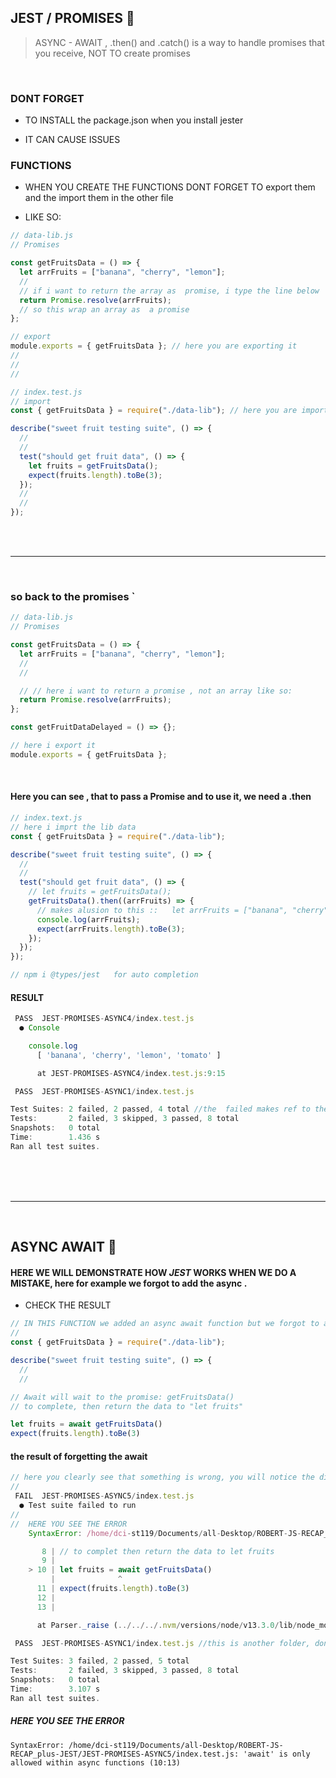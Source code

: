 ## JEST / PROMISES 🌻

> ASYNC - AWAIT , .then() and .catch()
> is a way to handle promises that you receive,
> NOT TO create promises

<br>

### DONT FORGET

- TO INSTALL the package.json when you install jester

- IT CAN CAUSE ISSUES

### FUNCTIONS

- WHEN YOU CREATE THE FUNCTIONS DONT FORGET TO export them and the import them in the other file

- LIKE SO:

```javascript
// data-lib.js
// Promises

const getFruitsData = () => {
  let arrFruits = ["banana", "cherry", "lemon"];
  //
  // if i want to return the array as  promise, i type the line below
  return Promise.resolve(arrFruits);
  // so this wrap an array as  a promise
};

// export
module.exports = { getFruitsData }; // here you are exporting it
//
//
//

// index.test.js
// import
const { getFruitsData } = require("./data-lib"); // here you are importing it

describe("sweet fruit testing suite", () => {
  //
  //
  test("should get fruit data", () => {
    let fruits = getFruitsData();
    expect(fruits.length).toBe(3);
  });
  //
  //
});
```

<br>
<br>
<hr>
<br>

### so back to the promises `

```javascript
// data-lib.js
// Promises

const getFruitsData = () => {
  let arrFruits = ["banana", "cherry", "lemon"];
  //
  //

  // // here i want to return a promise , not an array like so:
  return Promise.resolve(arrFruits);
};

const getFruitDataDelayed = () => {};

// here i export it
module.exports = { getFruitsData };
```

<br>

#### Here you can see , that to pass a Promise and to use it, we need a .then

```javascript
// index.text.js
// here i imprt the lib data
const { getFruitsData } = require("./data-lib");

describe("sweet fruit testing suite", () => {
  //
  //
  test("should get fruit data", () => {
    // let fruits = getFruitsData();
    getFruitsData().then((arrFruits) => {
      // makes alusion to this ::   let arrFruits = ["banana", "cherry", "lemon"];
      console.log(arrFruits);
      expect(arrFruits.length).toBe(3);
    });
  });
});

// npm i @types/jest   for auto completion
```

#### RESULT

```javascript
 PASS  JEST-PROMISES-ASYNC4/index.test.js
  ● Console

    console.log
      [ 'banana', 'cherry', 'lemon', 'tomato' ]

      at JEST-PROMISES-ASYNC4/index.test.js:9:15

 PASS  JEST-PROMISES-ASYNC1/index.test.js

Test Suites: 2 failed, 2 passed, 4 total //the  failed makes ref to the other folders inside this folder , the skipped are all the function that being ignored because of  the .only
Tests:       2 failed, 3 skipped, 3 passed, 8 total
Snapshots:   0 total
Time:        1.436 s
Ran all test suites.
```

<br>
<br>
<br>
<hr>
<br>

## ASYNC AWAIT :art:

#### HERE WE WILL DEMONSTRATE HOW _JEST_ WORKS WHEN WE DO A MISTAKE, here for example we forgot to add the async .

- CHECK THE RESULT

```javascript
// IN THIS FUNCTION we added an async await function but we forgot to add the AWAIT
//
const { getFruitsData } = require("./data-lib");

describe("sweet fruit testing suite", () => {
  //
  //

// Await will wait to the promise: getFruitsData()
// to complete, then return the data to "let fruits"

let fruits = await getFruitsData()
expect(fruits.length).toBe(3)

```

#### the result of forgetting the await

```javascript
// here you clearly see that something is wrong, you will notice the difference with the next result.
//
 FAIL  JEST-PROMISES-ASYNC5/index.test.js
  ● Test suite failed to run
//
//  HERE YOU SEE THE ERROR
    SyntaxError: /home/dci-st119/Documents/all-Desktop/ROBERT-JS-RECAP_plus-JEST/JEST-PROMISES-ASYNC5/index.test.js: 'await' is only allowed within async functions (10:13)

       8 | // to complet then return the data to let fruits
       9 |
    > 10 | let fruits = await getFruitsData()
         |              ^
      11 | expect(fruits.length).toBe(3)
      12 |
      13 |

      at Parser._raise (../../../.nvm/versions/node/v13.3.0/lib/node_modules/jest/node_modules/@babel/parser/src/parser/error.js:60:45)

 PASS  JEST-PROMISES-ASYNC1/index.test.js //this is another folder, dont care about it

Test Suites: 3 failed, 2 passed, 5 total
Tests:       2 failed, 3 skipped, 3 passed, 8 total
Snapshots:   0 total
Time:        3.107 s
Ran all test suites.
```

#####  HERE YOU SEE THE ERROR

>  
    SyntaxError: /home/dci-st119/Documents/all-Desktop/ROBERT-JS-RECAP_plus-JEST/JEST-PROMISES-ASYNC5/index.test.js: 'await' is only allowed within async functions (10:13)
